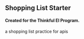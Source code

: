 ## Shopping List Starter

#### Created for the Thinkful EI Program.
a shopping list practice for apis
